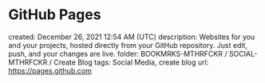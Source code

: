 # GitHub Pages

created: December 26, 2021 12:54 AM (UTC)
description: Websites for you and your projects, hosted directly from your GitHub repository. Just edit, push, and your changes are live.
folder: BOOKMRKS-MTHRFCKR / SOCIAL-MTHRFCKR / Create Blog
tags: Social Media, create blog
url: https://pages.github.com